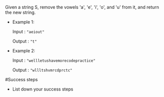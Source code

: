 Given a string S, remove the vowels 'a', 'e', 'i', 'o', and 'u' from it, and return the new string.
 
* Example 1:

    Input : `"aeiout"`

    Output : `"t"`

 
* Example 2:

    Input : `"wellletushavemorecodepractice"`

    Output : `"wllltshvmrcdprctc"`


#Success steps

 * List down your success steps